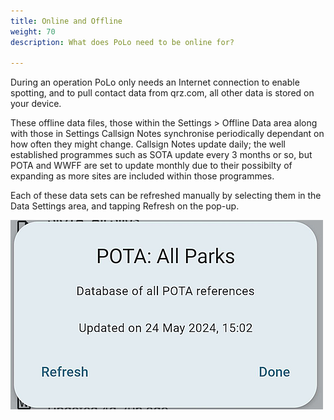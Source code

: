 ```yaml
---
title: Online and Offline
weight: 70
description: What does PoLo need to be online for?

---
```

<p>During an operation PoLo only needs an Internet connection to enable spotting, and to pull contact data from qrz.com, all other data is stored on your device.</p>

<p>These offline data files, those within the Settings > Offline Data area along with those in Settings Callsign Notes synchronise periodically dependant on how often they might change. Callsign Notes update daily; the well established programmes such as SOTA update every 3 months or so, but POTA and WWFF are set to update monthly due to their possibilty of expanding as more sites are included within those programmes.</p>

<p>Each of these data sets can be refreshed manually by selecting them in the Data Settings area, and tapping Refresh on the pop-up.</p>

![image](./refresh-1.png)

